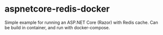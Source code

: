 # aspnetcore-redis-docker
Simple example for running an ASP.NET Core (Razor) with Redis cache. Can be build in container, and run with docker-compose.
